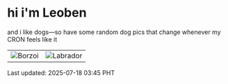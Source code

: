 # hi i'm Leoben

and i like dogs—so have some random dog pics that change whenever my CRON feels like it

|  |  |
|--------|----------|
| ![Borzoi](https://random-dog-vercel.vercel.app/api/random-borzoi?v=1752781504) | ![Labrador](https://random-dog-vercel.vercel.app/api/random-labrador?v=1752781504) |

Last updated: 2025-07-18 03:45 PHT
